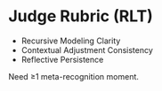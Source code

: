 # Judge Rubric (RLT)

- Recursive Modeling Clarity
- Contextual Adjustment Consistency
- Reflective Persistence

Need ≥1 meta-recognition moment.
